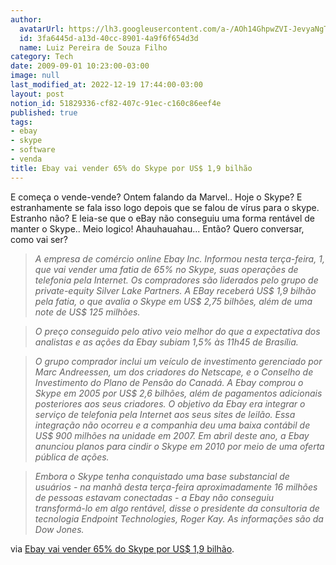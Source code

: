 ```yaml
---
author:
  avatarUrl: https://lh3.googleusercontent.com/a-/AOh14GhpwZVI-JevyaNgTdlrOT6YN20cI6V9Kxtq38Ij8AQ=s100
  id: 3fa6445d-a13d-40cc-8901-4a9f6f654d3d
  name: Luiz Pereira de Souza Filho
category: Tech
date: 2009-09-01 10:23:00-03:00
image: null
last_modified_at: 2022-12-19 17:44:00-03:00
layout: post
notion_id: 51829336-cf82-407c-91ec-c160c86eef4e
published: true
tags:
- ebay
- skype
- software
- venda
title: Ebay vai vender 65% do Skype por US$ 1,9 bilhão
---
```


E começa o vende-vende? Ontem falando da Marvel.. Hoje o Skype? E estranhamente se fala isso logo depois que se falou de vírus para o skype. Estranho não? E leia-se que o eBay não conseguiu uma forma rentável de manter o Skype.. Meio logico! Ahauhauahau... Então? Quero conversar, como vai ser?

> _A empresa de comércio online Ebay Inc. Informou nesta terça-feira, 1, que vai vender uma fatia de 65% no Skype, suas operações de telefonia pela Internet. Os compradores são liderados pelo grupo de private-equity Silver Lake Partners. A EBay receberá US$ 1,9 bilhão pela fatia, o que avalia o Skype em US$ 2,75 bilhões, além de uma note de US$ 125 milhões._

>

> _O preço conseguido pelo ativo veio melhor do que a expectativa dos analistas e as ações da Ebay subiam 1,5% às 11h45 de Brasília._

>

> _O grupo comprador inclui um veículo de investimento gerenciado por Marc Andreessen, um dos criadores do Netscape, e o Conselho de Investimento do Plano de Pensão do Canadá. A Ebay comprou o Skype em 2005 por US$ 2,6 bilhões, além de pagamentos adicionais posteriores aos seus criadores. O objetivo da Ebay era integrar o serviço de telefonia pela Internet aos seus sites de leilão. Essa integração não ocorreu e a companhia deu uma baixa contábil de US$ 900 milhões na unidade em 2007. Em abril deste ano, a Ebay anunciou planos para cindir o Skype em 2010 por meio de uma oferta pública de ações._

>

> _Embora o Skype tenha conquistado uma base substancial de usuários - na manhã desta terça-feira aproximadamente 16 milhões de pessoas estavam conectadas - a Ebay não conseguiu transformá-lo em algo rentável, disse o presidente da consultoria de tecnologia Endpoint Technologies, Roger Kay. As informações são da Dow Jones._

via [Ebay vai vender 65% do Skype por US$ 1,9 bilhão](http://www.estadao.com.br/noticias/economia,ebay-vai-vender-65-do-skype-por-us-19-bilhao,427945,0.htm).
